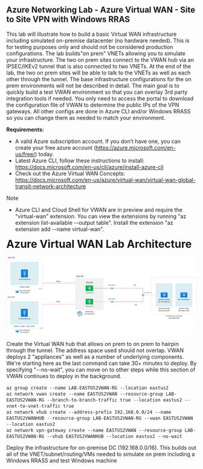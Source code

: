 ## Azure Networking Lab - Azure Virtual WAN - Site to Site VPN with Windows RRAS 

This lab will illustrate how to build a basic Virtual WAN infrastructure including simulated on-premise datacenter (no hardware needed). This is for testing purposes only and should not be considered production configurations. The lab builds"on prem" VNETs allowing you to simulate your infrastructure. The two on prem sites connect to the VWAN hub via an IPSEC/IKEv2 tunnel that is also connected to two VNETs. At the end of the lab, the two on prem sites will be able to talk to the VNETs as well as each other through the tunnel. The base infrastructure configurations for the on prem environments will not be described in detail. The main goal is to quickly build a test VWAN environment so that you can overlay 3rd party integration tools if needed. You only need to access the portal to download the configuration file of VWAN to determine the public IPs of the VPN gateways. All other configs are done in Azure CLI and/or Windows RRASS so you can change them as needed to match your environment.

**Requirements:**

- A valid Azure subscription account. If you don’t have one, you can create your free azure account (https://azure.microsoft.com/en-us/free/) today.
- Latest Azure CLI, follow these instructions to install: https://docs.microsoft.com/en-us/cli/azure/install-azure-cli
- Check out the Azure Virtual WAN Concepts: https://docs.microsoft.com/en-us/azure/virtual-wan/virtual-wan-global-transit-network-architecture

   
> [!NOTE]
> - Azure CLI and Cloud Shell for VWAN are in preview and require the "virtual-wan" extension. You can view the extensions by running "az extension list-available --output table". Install the extension "az extension add --name virtual-wan".


<span style="font-size:2em">**Azure Virtual WAN Lab Architecture** </span>

![Virtual WAN](./images/virtualwan1.png)


Create the Virtual WAN hub that allows on prem to on prem to hairpin through the tunnel. The address space used should not overlap. VWAN deploys 2 "appliances" as well as a number of underlying components. We're starting here as the last command can take 30+ minutes to deploy. By specifying "--no-wait", you can move on to other steps while this section of VWAN continues to deploy in the background. 

```Azure CLI
az group create --name LAB-EASTUS2VWAN-RG --location eastus2
az network vwan create --name EASTUS2VWAN --resource-group LAB-EASTUS2VWAN-RG --branch-to-branch-traffic true --location eastus2 --vnet-to-vnet-traffic true
az network vhub create --address-prefix 192.168.0.0/24 --name EASTUS2VWANHUB --resource-group LAB-EASTUS2VWAN-RG --vwan EASTUS2VWAN --location eastus2
az network vpn-gateway create --name EASTUS2VWAN --resource-group LAB-EASTUS2VWAN-RG --vhub EASTUS2VWANHUB --location eastus2 --no-wait
```
Deploy the infrastructure for on-premise DC (192.168.0.0/16). This builds out all of the VNET/subnet/routing/VMs needed to simulate on prem including a Windows RRASS and test Windows machine